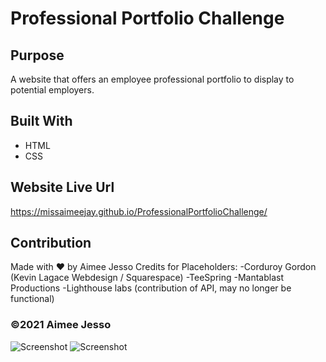 # Professional Portfolio Challenge

## Purpose
A website that offers an employee professional portfolio to display to potential employers.

## Built With
* HTML
* CSS

## Website Live Url
https://missaimeejay.github.io/ProfessionalPortfolioChallenge/

## Contribution
Made with ❤️ by Aimee Jesso
Credits for Placeholders:
-Corduroy Gordon (Kevin Lagace Webdesign / Squarespace)
-TeeSpring
-Mantablast Productions
-Lighthouse labs (contribution of API, may no longer be functional)

### ©️2021 Aimee Jesso
![Screenshot](./assets/images/PortfolioWireframe.png)
![Screenshot](./assets/images/AimeePorfolioSS.png)
